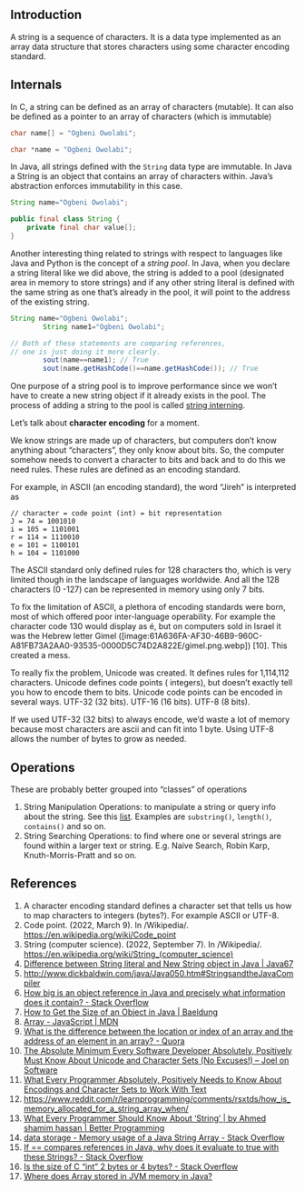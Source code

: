 ## Introduction

A string is a sequence of characters. It is a data type implemented as an array data structure that stores characters
using some character encoding standard.

## Internals

In C, a string can be defined as an array of characters (mutable). It can also be defined as a pointer to an array of
characters (which is immutable)

```c
char name[] = "Ogbeni Owolabi";

char *name = "Ogbeni Owolabi";
```

In Java, all strings defined with the `String` data type are immutable. In Java a String is an object that contains an
array of characters within. Java’s abstraction enforces immutability in this case.

```java
String name="Ogbeni Owolabi";

public final class String {
    private final char value[];
}
```

Another interesting thing related to strings with respect to languages like Java and Python is the concept of a *string
pool*. In Java, when you declare a string literal like we did above, the string is added to a pool (designated area in
memory to store strings) and if any other string literal is defined with the same string as one that’s already in the
pool, it will point to the address of the existing string.

```java
String name="Ogbeni Owolabi";
        String name1="Ogbeni Owolabi";

// Both of these statements are comparing references, 
// one is just doing it more clearly.
        sout(name==name1); // True
        sout(name.getHashCode()==name.getHashCode()); // True
```

One purpose of a string pool is to improve performance since we won’t have to create a new string object if it already
exists in the pool. The process of adding a string to the pool is
called [string interning](https://en.wikipedia.org/wiki/String_interning).

Let’s talk about **character encoding** for a moment.

We know strings are made up of characters, but computers don’t know anything about “characters”, they only know about
bits. So, the computer somehow needs to convert a character to bits and back and to do this we need rules. These rules
are defined as an encoding standard.

For example, in ASCII  (an encoding standard), the word “Jireh” is interpreted as

```
// character = code point (int) = bit representation
J = 74 = 1001010
i = 105 = 1101001
r = 114 = 1110010
e = 101 = 1100101
h = 104 = 1101000
```

The ASCII standard only defined rules for 128 characters tho, which is very limited though in the landscape of languages
worldwide. And all the 128 characters (0 -127) can be represented in memory using only 7 bits.

To fix the limitation of ASCII, a plethora of encoding standards were born, most of which offered poor inter-language
operability. For example the character code 130 would display as é, but on computers sold in Israel it was the Hebrew
letter Gimel ([image:61A636FA-AF30-46B9-960C-A81FB73A2AA0-93535-0000D5C74D2A822E/gimel.png.webp]) [10]. This created a
mess.

To really fix the problem, Unicode was created. It defines rules for 1,114,112 characters. Unicode defines code points (
integers), but doesn’t exactly tell you how to encode them to bits. Unicode code points can be encoded in several ways.
UTF-32 (32 bits). UTF-16 (16 bits). UTF-8 (8 bits).

If we used UTF-32 (32 bits) to always encode, we’d waste a lot of memory because most characters are ascii and can fit
into 1 byte. Using UTF-8 allows the number of bytes to grow as needed.

## Operations

These are probably better grouped into “classes” of operations

1. String Manipulation Operations: to manipulate a string or query info about the string. See
   this [list](https://en.wikipedia.org/wiki/Comparison_of_programming_languages_(string_functions)). Examples
   are `substring()`, `length()`, `contains()` and so on.
2. String Searching Operations: to find where one or several strings are found within a larger text or string. E.g.
   Naive Search, Robin Karp, Knuth-Morris-Pratt and so on.

## References

1. A character encoding standard defines a character set that tells us how to map characters to integers (bytes?). For
   example ASCII or UTF-8.
2. Code point. (2022, March 9). In /Wikipedia/. https://en.wikipedia.org/wiki/Code_point
3. String (computer science). (2022, September 7). In
   /Wikipedia/. https://en.wikipedia.org/wiki/String_(computer_science)
4. [Difference between String literal and New String object in Java | Java67](https://www.java67.com/2014/08/difference-between-string-literal-and-new-String-object-Java.html)
5. http://www.dickbaldwin.com/java/Java050.htm#StringsandtheJavaCompiler
6. [How big is an object reference in Java and precisely what information does it contain? - Stack Overflow](https://stackoverflow.com/questions/981073/how-big-is-an-object-reference-in-java-and-precisely-what-information-does-it-co)
7. [How to Get the Size of an Object in Java | Baeldung](https://www.baeldung.com/java-size-of-object)
8. [Array - JavaScript | MDN](https://developer.mozilla.org/en-US/docs/Web/JavaScript/Reference/Global_Objects/Array#description)
9. [What is the difference between the location or index of an array and the address of an element in an array? - Quora](https://www.quora.com/What-is-the-difference-between-the-location-or-index-of-an-array-and-the-address-of-an-element-in-an-array)
10. [The Absolute Minimum Every Software Developer Absolutely, Positively Must Know About Unicode and Character Sets (No Excuses!) – Joel on Software](https://www.joelonsoftware.com/2003/10/08/the-absolute-minimum-every-software-developer-absolutely-positively-must-know-about-unicode-and-character-sets-no-excuses/)
11. [What Every Programmer Absolutely, Positively Needs to Know About Encodings and Character Sets to Work With Text](https://kunststube.net/encoding/)
12. https://www.reddit.com/r/learnprogramming/comments/rsxtds/how_is_memory_allocated_for_a_string_array_when/
13. [What Every Programmer Should Know About ‘String’ | by Ahmed shamim hassan | Better Programming](https://betterprogramming.pub/what-every-programmer-should-know-about-string-a6611537f84e)
14. [data storage - Memory usage of a Java String Array - Stack Overflow](https://stackoverflow.com/questions/8894672/memory-usage-of-a-java-string-array)
15. [If == compares references in Java, why does it evaluate to true with these Strings? - Stack Overflow](https://stackoverflow.com/questions/4033625/if-compares-references-in-java-why-does-it-evaluate-to-true-with-these-strin)
16. [Is the size of C “int” 2 bytes or 4 bytes? - Stack Overflow](https://stackoverflow.com/questions/11438794/is-the-size-of-c-int-2-bytes-or-4-bytes)
17. [Where does Array stored in JVM memory in Java?](https://www.tutorialspoint.com/where-does-array-stored-in-jvm-memory-in-java)
